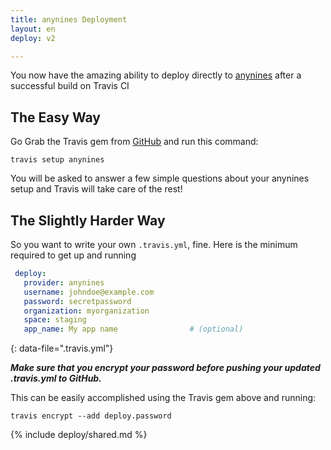 ```yaml
---
title: anynines Deployment
layout: en
deploy: v2

---
```


You now have the amazing ability to deploy directly to [anynines](http://www.anynines.com/) after a successful build on Travis CI

## The Easy Way

Go Grab the Travis gem from [GitHub](https://github.com/travis-ci/travis.rb) and run this command:

`travis setup anynines`

You will be asked to answer a few simple questions about your anynines setup and Travis will take care of the rest!

## The Slightly Harder Way

So you want to write your own `.travis.yml`, fine.  Here is the minimum required to get up and running

```yaml
 deploy:
   provider: anynines
   username: johndoe@example.com
   password: secretpassword
   organization: myorganization
   space: staging
   app_name: My app name                # (optional)
```
{: data-file=".travis.yml"}

***Make sure that you encrypt your password before pushing your updated .travis.yml to GitHub.***

This can be easily accomplished using the Travis gem above and running:

```
travis encrypt --add deploy.password
```

{% include deploy/shared.md %}

